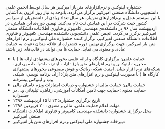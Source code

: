 جشنواره لینوکس و نرم‌افزارهای متن‌باز امیرکبیر هر سال توسط انجمن علمی دانشجویی دانشگاه صنعتی امیرکبیر برگزار می‌گردد. 
باتوجه به نیاز روز افزون به آشنایی با این سیستم عامل و نرم‌افزارهای متن‌باز، هر سال تعداد زیادی از دانشجویان از سراسر کشور جهت شرکت در این همایش ثبت نام می‌کنند. نهمین دوره‌ی این همایش، در اردیبهشت سال ۹۶ در دانشکده‌ی مهندسی کامپیوتر و فناوری اطلاعات دانشگاه صنعتی امیرکبیر برگزار می‌گردد. 
انجمن علمی دانشجویی دانشکده مهندسی کامپیوتر و فناوری اطلاعات دانشگاه صنعتی امیرکبیر، برگزار کننده جشنواره ملی لینوکس و نرم افزارهای متن باز امیرکبیر، جهت برگزاری نهمین دوره جشنواره از علاقه مندان دعوت به حمایت مادی و معنوی می نماید. حمایت ها می توانند در قالب‌های زیر باشند: 

- حمایت علمی: برگزاری کارگاه و ارائه علمی محورهای پیشنهادی ارائه ها ( با محوریت لینوکس و نرم افزارهای متن باز) : آزاد ، اینترنت اشیا، داده پردازی، شبکه‌های نرم افزار بنیان، امنیت شبکه ،رباتیک و هوش مصنوعی محورهای پیشنهادی کارگاه ها ( با محوریت لینوکس و نرم افزارهای متن باز): آزاد، برنامه نویسی، شبکه، وب و لینوکس پیشرفته
- حمایت مالی: حمایت مالی از جشنواره و دریافت امتیازات ویژه حامیان مالی
- حمایت معنوی: حمایت جهت تامین امکانات آموزشی، رفاهی، تبلیغاتی و... در جشنواره
- تاریخ برگزاری جشنواره: ۱۳ تا ۱۵ اردیبهشت ۱۳۹۶
- مهلت اعلام حمایت علمی، مالی و معنوی : ۲۰ فروردین ۱۳۹۶
- محل برگزاری جشنواره: دانشکده مهندسی کامپیوتر و فناوری اطلاعات دانشگاه صنعتی امیرکبیر
- دبیرخانه جشنواره ملی لینوکس و نرم افزارهای متن باز امیرکبیر

